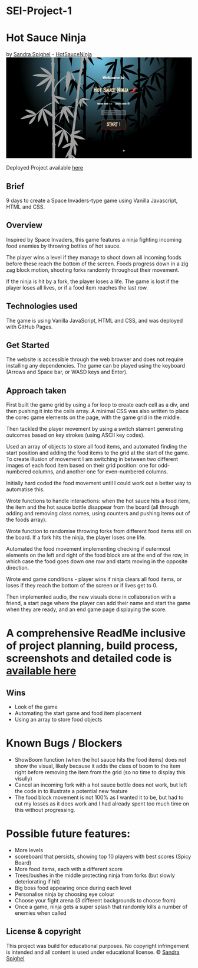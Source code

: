 # SEI-Project-1
# Hot Sauce Ninja
by [Sandra Spighel](https://www.linkedin.com/in/sandraspighel/) - [HotSauceNinja](https://github.com/HotSauceNinja)
![Gameplay](https://github.com/HotSauceNinja/SEI-Project-1-HotSauceNinjaGame/blob/main/Screengrabs/HotSauceNinja_gameplay.gif?raw=true)

Deployed Project available [here](https://hotsauceninja.github.io/SEI-Project-1-HotSauceNinjaGame/)
## Brief
  9 days to create a Space Invaders-type game using Vanilla Javascript, HTML and CSS.
## Overview
Inspired by Space Invaders, this game features a ninja fighting incoming food enemies by throwing bottles of hot sauce. 

The player wins a level if they manage to shoot down all incoming foods before these reach the bottom of the screen. Foods progress down in a zig zag block motion, shooting forks randomly throughout their movement. 

If the ninja is hit by a fork, the player loses a life. The game is lost if the player loses all lives, or if a food item reaches the last row.

## Technologies used
The game is using Vanilla JavaScript, HTML and CSS, and was deployed with GitHub Pages.

## Get Started
The website is accessible through the web browser and does not require installing any dependencies. 
The game can be played using the keyboard (Arrows and Space bar, or WASD keys and Enter). 

## Approach taken
First built the game grid by using a for loop to create each cell as a div, and then pushing it into the cells array. A minimal CSS was also written to place the corec game elements on the page, with the game grid in the middle.

Then tackled the player movement by using a switch stament generating outcomes based on key strokes (using ASCII key codes).

Used an array of objects to store all food items, and automated finding the start position and adding the food items to the grid at the start of the game. To create illusion of movement I am switching in between two different images of each food item based on their grid position: one for odd-numbered columns, and another one for even-numbered columns. 

Initially hard coded the food movement until I could work out a better way to automatise this. 

Wrote functions to handle interactions: when the hot sauce hits a food item, the item and the hot sauce bottle disappear from the board (all through adding and removing class names, using counters and pushing items out of the foods array).

Wrote function to randomise throwing forks from different food items still on the board. If a fork hits the ninja, the player loses one life.

Automated the food movement implementing checking if outermost elements on the left and right of the food block are at the end of the row, in which case the food goes down one row and starts moving in the opposite direction. 

Wrote end game conditions - player wins if ninja clears all food items, or loses if they reach the bottom of the screen or if lives get to 0.

Then implemented audio, the new visuals done in collaboration with a friend, a start page where the player can add their name and start the game when they are ready, and an end game page displaying the score.

# A comprehensive ReadMe inclusive of project planning, build process, screenshots and detailed code is [available here](https://docs.google.com/document/d/1gYCbjeMwoDVXMoXbjuOj6MHwY5NWDhV4KvNyss24JwQ/edit?usp=sharing)

## Wins
* Look of the game
* Automating the start game and food item placement
* Using an array to store food objects

# Known Bugs / Blockers
* ShowBoom function (when the hot sauce hits the food items) does not show the visual, likely because it adds the class of boom to the item right before removing the item from the grid (so no time to display this visully)
* Cancel an incoming fork with a hot sauce bottle does not work, but left the code in to illustrate a potential new feature
* The food block movement is not 100% as I wanted it to be, but had to cut my losses as it does work and I had already spent too much time on this without progressing.

# Possible future features:
* More levels
* scoreboard that persists, showing top 10 players with best scores (Spicy Board)
* More food items, each with a different score
* Trees/bushes in the middle protecting ninja from forks (but slowly deteriorating if hit)
* Big boss food appearing once during each level
* Personalise ninja by choosing eye colour
* Choose your fight arena (3 different backgrounds to choose from)
* Once a game, ninja gets a super splash that randomly kills a number of enemies when called

## License & copyright
This project was build for educational purposes. No copyright infringement is intended and all content is used under educational license. 
©️ [Sandra Spighel](https://www.linkedin.com/in/sandraspighel/)
